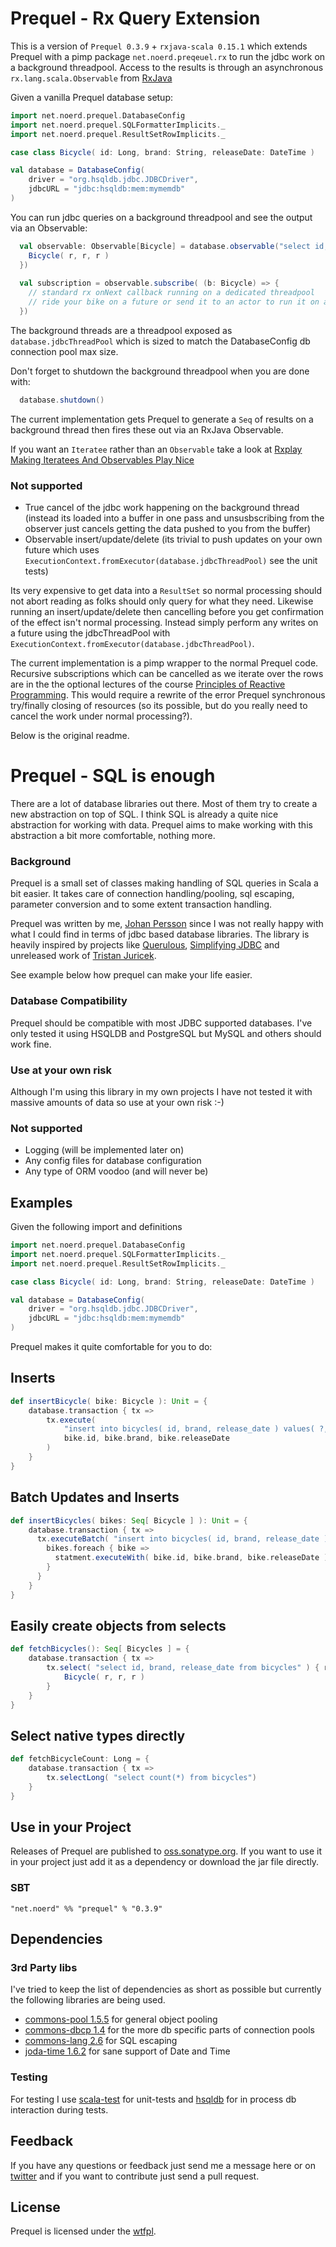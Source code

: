 Prequel - Rx Query Extension
============================

This is a version of ```Prequel 0.3.9``` + ```rxjava-scala 0.15.1``` which extends Prequel with a pimp package ```net.noerd.preqeuel.rx``` to run the jdbc work on a background threadpool. Access to the results is through an asynchronous ```rx.lang.scala.Observable``` from [RxJava](https://github.com/Netflix/RxJava/wiki)

Given a vanilla Prequel database setup: 

```scala
import net.noerd.prequel.DatabaseConfig
import net.noerd.prequel.SQLFormatterImplicits._
import net.noerd.prequel.ResultSetRowImplicits._

case class Bicycle( id: Long, brand: String, releaseDate: DateTime )

val database = DatabaseConfig(
    driver = "org.hsqldb.jdbc.JDBCDriver",
    jdbcURL = "jdbc:hsqldb:mem:mymemdb"
)
```

You can run jdbc queries on a background threadpool and see the output via an Observable:  

```scala
  val observable: Observable[Bicycle] = database.observable("select id, brand, release_date from bicycles", r => {
    Bicycle( r, r, r )
  })
  
  val subscription = observable.subscribe( (b: Bicycle) => {
    // standard rx onNext callback running on a dedicated threadpool
    // ride your bike on a future or send it to an actor to run it on another set of threads
  })
```

The background threads are a threadpool exposed as ```database.jdbcThreadPool``` which is sized to match the DatabaseConfig db connection pool max size. 

Don't forget to shutdown the background threadpool when you are done with: 

```scala
  database.shutdown()
```

The current implementation gets Prequel to generate a ```Seq``` of results on a background thread then fires these out via an RxJava Observable.   

If you want an ```Iteratee``` rather than an ```Observable``` take a look at [Rxplay Making Iteratees And Observables Play Nice](http://bryangilbert.com/code/2013/10/22/rxPlay-making-iteratees-and-observables-play-nice/)

### Not supported

 * True cancel of the jdbc work happening on the background thread (instead its loaded into a buffer in one pass and unsusbscribing from the observer just cancels getting the data pushed to you from the buffer) 
 * Observable insert/update/delete (its trivial to push updates on your own future which uses ```ExecutionContext.fromExecutor(database.jdbcThreadPool)``` see the unit tests)


Its very expensive to get data into a ```ResultSet``` so normal processing should not abort reading as folks should only query for what they need. Likewise running an insert/update/delete then cancelling before you get confirmation of the effect isn't normal processing. Instead simply perform any writes on a future using the jdbcThreadPool with ```ExecutionContext.fromExecutor(database.jdbcThreadPool)```.

The current implementation is a pimp wrapper to the normal Prequel code. Recursive subscriptions which can be cancelled as we iterate over the rows are in the the optional lectures of the course [Principles of Reactive Programming](https://class.coursera.org/reactive-001/assignment/index). This would require a rewrite of the error Prequel synchronous try/finally closing of resources (so its possible, but do you really need to cancel the work under normal processing?). 

Below is the original readme. 

Prequel - SQL is enough
=======================

There are a lot of database libraries out there. Most of them try to create a new abstraction on top of SQL. I think SQL is already a quite nice abstraction for working with data. Prequel aims to make working with this abstraction a bit more comfortable, nothing more.

### Background

Prequel is a small set of classes making handling of SQL queries in Scala a bit easier. It takes care of connection handling/pooling, sql escaping, parameter conversion and to some extent transaction handling.

Prequel was written by me, [Johan Persson](https://github.com/jpersson) since I was not really happy with what I could find in terms of jdbc based database libraries. The library is heavily inspired by projects like [Querulous](https://github.com/nkallen/querulous), [Simplifying JDBC](http://scala.sygneca.com/code/simplifying-jdbc) and unreleased work of [Tristan Juricek](https://github.com/tristanjuricek).

See example below how prequel can make your life easier.

### Database Compatibility

Prequel should be compatible with most JDBC supported databases. I've only tested it using HSQLDB and PostgreSQL but MySQL and others should work fine. 

### Use at your own risk

Although I'm using this library in my own projects I have not tested it with massive amounts of data so use at your own risk :-)

### Not supported

 * Logging (will be implemented later on)
 * Any config files for database configuration
 * Any type of ORM voodoo (and will never be)

Examples
--------

Given the following import and definitions

```scala
import net.noerd.prequel.DatabaseConfig
import net.noerd.prequel.SQLFormatterImplicits._
import net.noerd.prequel.ResultSetRowImplicits._

case class Bicycle( id: Long, brand: String, releaseDate: DateTime )

val database = DatabaseConfig(
    driver = "org.hsqldb.jdbc.JDBCDriver",
    jdbcURL = "jdbc:hsqldb:mem:mymemdb"
)
```

Prequel makes it quite comfortable for you to do:

## Inserts

```scala
def insertBicycle( bike: Bicycle ): Unit = {
    database.transaction { tx => 
        tx.execute( 
            "insert into bicycles( id, brand, release_date ) values( ?, ?, ? )", 
            bike.id, bike.brand, bike.releaseDate
        )
    }
}
```
## Batch Updates and Inserts

```scala
def insertBicycles( bikes: Seq[ Bicycle ] ): Unit = {
    database.transaction { tx => 
      tx.executeBatch( "insert into bicycles( id, brand, release_date ) values( ?, ?, ? )" ) { statement => 
        bikes.foreach { bike =>
          statment.executeWith( bike.id, bike.brand, bike.releaseDate )
        }
      }
    }
}
```
 
## Easily create objects from selects

```scala
def fetchBicycles(): Seq[ Bicycles ] = {
    database.transaction { tx => 
        tx.select( "select id, brand, release_date from bicycles" ) { r =>
            Bicycle( r, r, r )
        }
    }
}
```

## Select native types directly

```scala
def fetchBicycleCount: Long = {
    database.transaction { tx => 
        tx.selectLong( "select count(*) from bicycles")
    }
}
```

Use in your Project
-------------------

Releases of Prequel are published to [oss.sonatype.org](https://oss.sonatype.org/content/groups/public). If you want to use it in your project just add it as a dependency or download the jar file directly.

### SBT

```
"net.noerd" %% "prequel" % "0.3.9"
```
    
Dependencies
------------

### 3rd Party libs

I've tried to keep the list of dependencies as short as possible but currently the following
libraries are being used.

* [commons-pool 1.5.5](http://commons.apache.org/pool) for general object pooling
* [commons-dbcp 1.4](http://commons.apache.org/dbcp) for the more db specific parts of connection pools
* [commons-lang 2.6](http://commons.apache.org/lang) for SQL escaping
* [joda-time 1.6.2](http://joda-time.sourceforge.net/) for sane support of Date and Time

### Testing

For testing I use [scala-test](http://www.scalatest.org) for unit-tests and [hsqldb](http://hsqldb.org) for in process db interaction during tests.

Feedback
--------

If you have any questions or feedback just send me a message here or on [twitter](http://twitter.com/suraken) and if you want to contribute just send a pull request.

License
-------

Prequel is licensed under the [wtfpl](http://sam.zoy.org/wtfpl/).